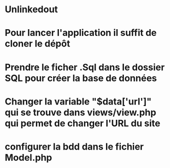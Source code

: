 # Unlinkedout
# Pour lancer l'application il suffit de cloner le dépôt
# Prendre le ficher .Sql dans le dossier SQL pour créer la base de données
# Changer la variable "$data['url']" qui se trouve dans views/view.php qui permet de changer l'URL du site
# configurer la bdd dans le fichier Model.php
